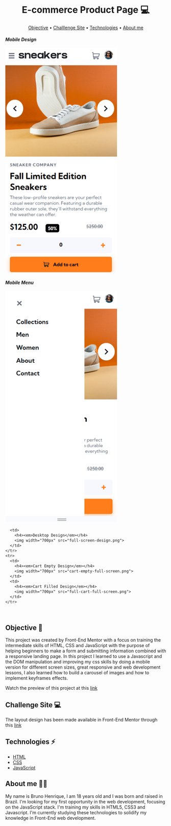 <h1 align="center"> E-commerce Product Page 💻</h1>

<p align="center">
  <a href="#objective">Objective</a> •
  <a href="#layout">Challlenge Site</a> •
  <a href="#technologies">Technologies</a> •
  <a href="#about-me">About me</a> 
</p>
  
   <h4><em>Mobile Design</em></h4><img width="350px" src="mobile-design.png"> <h4><em>Mobile Menu</em></h4><img width="350px" src="mobile-menu-option.png">

      <td>
        <h4><em>Desktop Design</em></h4>
        <img width="700px" src="full-screen-design.png">
      </td>
    </tr>
    <tr>
      <td>
        <h4><em>Cart Empty Design</em></h4>
        <img width="700px" src="cart-empty-full-screen.png">
      </td>
      <td>
        <h4><em>Cart Filled Design</em></h4>
        <img width="700px" src="full-cart-full-screen.png">
      </td>
    </tr>

<br/>

<h2 id="objective">Objective 🎯</h2>

This project was created by Front-End Mentor 
with a focus on training the intermediate skills of HTML, CSS and JavaScript with the purpose of helping beginners to make a form and submitting information combined with a responsive landing page. In this project
I learned to use a Javascript and the DOM manipulation and improving my css skills by doing a mobile version for different screen sizes, great responsive and web development lessons, I also learned how to build a carousel of images and how to implement keyframes effects.

Watch the preview of this project at this <a href="https://e-commerce-product-page-silk.vercel.app/">link</a>



<h2 id="layout">Challenge Site 💻</h2>

The layout design has been made available in Front-End Mentor through this <a href="https://www.frontendmentor.io/challenges/ecommerce-product-page-UPsZ9MJp6">link</a>

<h2 id="technologies">Technologies ⚡</h2>
<ul>
  <li><a href="https://developer.mozilla.org/en-US/docs/Web/HTML">HTML</a></li>
  <li><a href="https://developer.mozilla.org/en-US/docs/Web/CSS">CSS</a></li>
  <li><a href="https://developer.mozilla.org/en-US/docs/Web/JavaScript/Reference">JavaScript</a></li>
</ul>

<h2 id="about-me">About me 👨🏻</h2>

My name is Bruno Henrique, I am 18 years old and I was born and raised in Brazil. I'm looking for my first opportunity in the web development, focusing on the JavaScript stack. I'm training my skills in HTML5, CSS3 and Javascript. I'm currently studying these technologies to solidify my knowledge in Front-End web development. 
